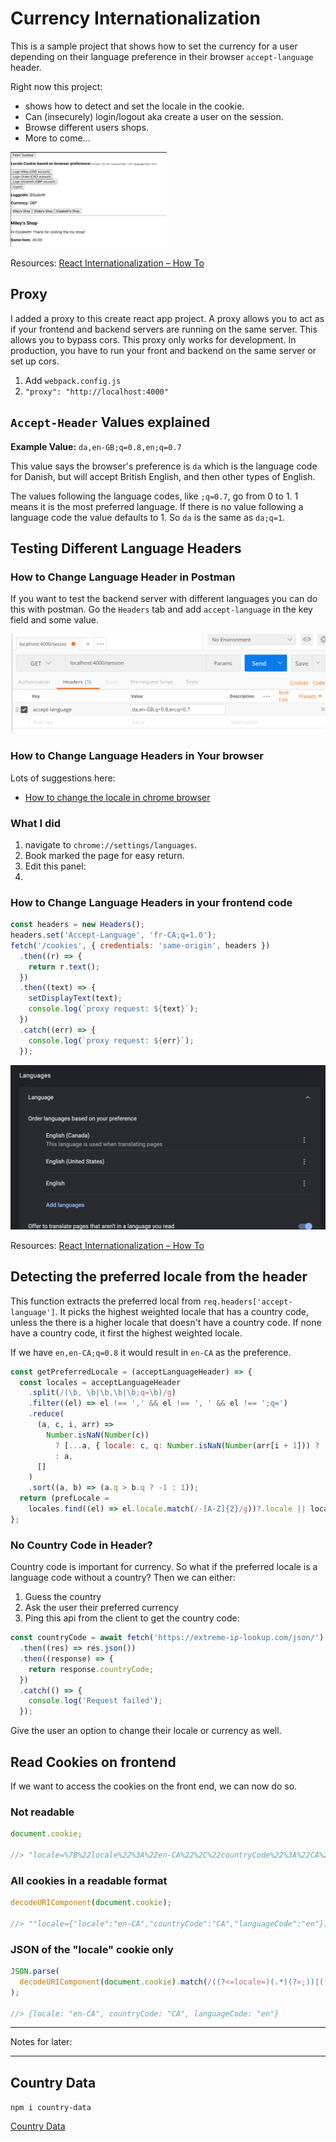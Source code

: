 # Currency Internationalization

This is a sample project that shows how to set the currency for a user depending on their language preference in their browser `accept-language` header.

Right now this project:

- shows how to detect and set the locale in the cookie.
- Can (insecurely) login/logout aka create a user on the session.
- Browse different users shops.
- More to come...

<img src = "imgs/current.png" width = "250"/>

Resources: [React Internationalization – How To](https://www.smashingmagazine.com/2017/01/internationalizing-react-apps/)

## Proxy

I added a proxy to this create react app project. A proxy allows you to act as if your frontend and backend servers are running on the same server. This allows you to bypass cors. This proxy only works for development. In production, you have to run your front and backend on the same server or set up cors.

1. Add `webpack.config.js`
2. `"proxy": "http://localhost:4000"`

## `Accept-Header` Values explained

**Example Value:** `da,en-GB;q=0.8,en;q=0.7`

This value says the browser's preference is `da` which is the language code for Danish, but will accept British English, and then other types of English.

The values following the language codes, like `;q=0.7`, go from 0 to 1. 1 means it is the most preferred language. If there is no value following a language code the value defaults to 1. So `da` is the same as `da;q=1`.

## Testing Different Language Headers

### How to Change Language Header in Postman

If you want to test the backend server with different languages you can do this with postman. Go the `Headers` tab and add `accept-language` in the key field and some value.

<img src = "imgs/postman.png">

### How to Change Language Headers in Your browser

Lots of suggestions here:

- [How to change the locale in chrome browser](https://stackoverflow.com/questions/37221494/how-to-change-the-locale-in-chrome-browser)

### What I did

1. navigate to `chrome://settings/languages`.
2. Book marked the page for easy return.
3. Edit this panel:
4.

### How to Change Language Headers in your frontend code

```javascript
const headers = new Headers();
headers.set('Accept-Language', 'fr-CA;q=1.0');
fetch('/cookies', { credentials: 'same-origin', headers })
  .then((r) => {
    return r.text();
  })
  .then((text) => {
    setDisplayText(text);
    console.log(`proxy request: ${text}`);
  })
  .catch((err) => {
    console.log(`proxy request: ${err}`);
  });
```

<img src="imgs/chrome.png">

Resources: [React Internationalization – How To](https://www.smashingmagazine.com/2017/01/internationalizing-react-apps/)

## Detecting the preferred locale from the header

This function extracts the preferred local from `req.headers['accept-language']`. It picks the highest weighted locale that has a country code, unless the there is a higher locale that doesn't have a country code. If none have a country code, it first the highest weighted locale.

If we have `en,en-CA;q=0.8` it would result in `en-CA` as the preference.

```javascript
const getPreferredLocale = (acceptLanguageHeader) => {
  const locales = acceptLanguageHeader
    .split(/(\b, \b|\b,\b|\b;q=\b)/g)
    .filter((el) => el !== ',' && el !== ', ' && el !== ';q=')
    .reduce(
      (a, c, i, arr) =>
        Number.isNaN(Number(c))
          ? [...a, { locale: c, q: Number.isNaN(Number(arr[i + 1])) ? '1' : arr[i + 1] }]
          : a,
      []
    )
    .sort((a, b) => (a.q > b.q ? -1 : 1));
  return (prefLocale =
    locales.find((el) => el.locale.match(/-[A-Z]{2}/g))?.locale || locales[0].locale);
};
```

### No Country Code in Header?

Country code is important for currency. So what if the preferred locale is a language code without a country? Then we can either:

1. Guess the country
2. Ask the user their preferred currency
3. Ping this api from the client to get the country code:

```javascript
const countryCode = await fetch('https://extreme-ip-lookup.com/json/')
  .then((res) => res.json())
  .then((response) => {
    return response.countryCode;
  })
  .catch(() => {
    console.log('Request failed');
  });
```

Give the user an option to change their locale or currency as well.

## Read Cookies on frontend

If we want to access the cookies on the front end, we can now do so.

### Not readable

```javascript
document.cookie;

//> "locale=%7B%22locale%22%3A%22en-CA%22%2C%22countryCode%22%3A%22CA%22%2C%22languageCode%22%3A%22en%22%7D othercookie=somevalue"
```

### All cookies in a readable format

```javascript
decodeURIComponent(document.cookie);

//> ""locale={"locale":"en-CA","countryCode":"CA","languageCode":"en"}; othercookie=somevalue""
```

### JSON of the "locale" cookie only

```javascript
JSON.parse(
  decodeURIComponent(document.cookie).match(/((?<=locale=)(.*)(?=;))|((?<=locale=)(.*)(?=))/)[0]
);

//> {locale: "en-CA", countryCode: "CA", languageCode: "en"}
```

<hr>

Notes for later:

<hr>

## Country Data

`npm i country-data`

[Country Data](https://www.npmjs.com/package/country-data)
